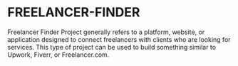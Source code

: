 # FREELANCER-FINDER
Freelancer Finder Project generally refers to a platform, website, or application designed to connect freelancers with clients who are looking for services. This type of project can be used to build something similar to Upwork, Fiverr, or Freelancer.com.
